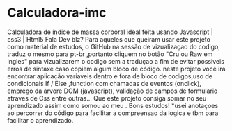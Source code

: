 # Calculadora-imc
Calculadora de índice de massa corporal ideal feita usando Javascript | css3 | Html5
Fala Dev blz?
Para aqueles que queiram usar este projeto como material de estudos, o GitHub na sessão de vizualizaçao do codigo, traduz o mesmo para pt-br ,portanto cliquem no botão "Cru ou Raw em ingles" para vizualizarem o codigo sem a traduçao a fim de evitar possiveis erros de sintaxe caso copiem algum bloco de código. 
neste projeto você ira encontrar aplicação variaveis dentro e fora de bloco de codigos,uso de condicionais If / Else ,function com chamadas de eventos (onclick), emprego da arvore DOM (javascript), validação de campos de formulario atraves de Css entre outras...
Que este projeto consiga somar no seu aprendizado assim como somou ao meu . Bons estudos!
*usei anotaçoes ao percorrer do código para facilitar a compreensao da logica e tbm para facilitar o aprendizado.
